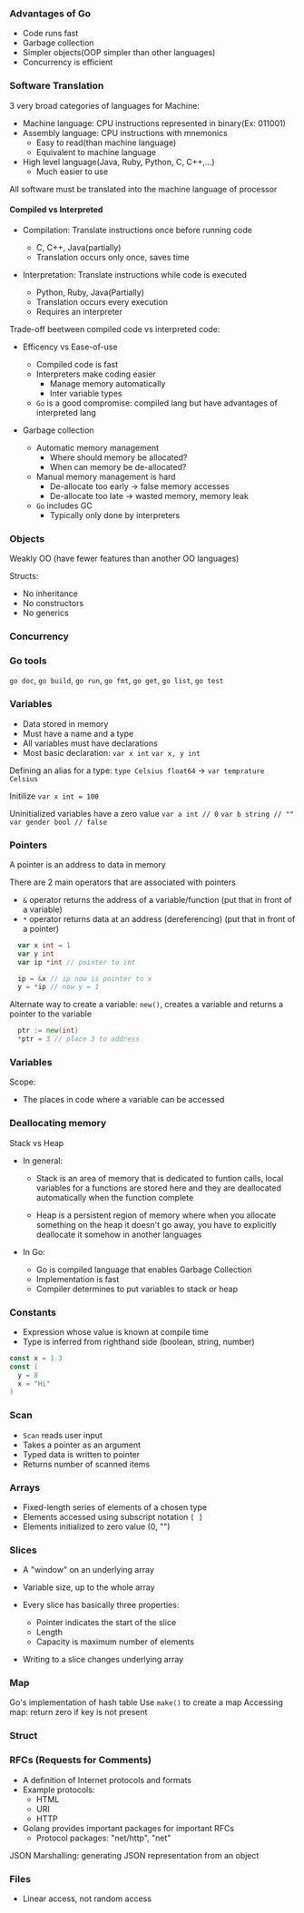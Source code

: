### Advantages of Go
- Code runs fast
- Garbage collection
- Simpler objects(OOP simpler than other languages)
- Concurrency is efficient

### Software Translation
3 very broad categories of languages for Machine:
- Machine language: CPU instructions represented in binary(Ex: 011001)
- Assembly language: CPU instructions with mnemonics 
  - Easy to read(than machine language)
  - Equivalent to machine language
- High level language(Java, Ruby, Python, C, C++,...)
  - Much easier to use

All software must be translated into the machine language of processor

#### Compiled vs Interpreted
- Compilation: Translate instructions once before running code
  - C, C++, Java(partially)
  - Translation occurs only once, saves time

- Interpretation: Translate instructions while code is executed
  - Python, Ruby, Java(Partially)
  - Translation occurs every execution
  - Requires an interpreter

Trade-off beetween compiled code vs interpreted code:
- Efficency vs Ease-of-use
  - Compiled code is fast
  - Interpreters make coding easier
    - Manage memory automatically
    - Inter variable types
  - `Go` is a good compromise: compiled lang but have advantages of interpreted lang

- Garbage collection
  - Automatic memory management
    - Where should memory be allocated?
    - When can memory be de-allocated?
  - Manual memory management is hard
    - De-allocate too early -> false memory accesses
    - De-allocate too late -> wasted memory, memory leak
  - `Go` includes GC
    - Typically only done by interpreters

### Objects

Weakly OO (have fewer features than another OO languages)

Structs:
- No inheritance
- No constructors
- No generics

### Concurrency

### Go tools
`go doc`, `go build`, `go run`, `go fmt`, `go get`, `go list`, `go test`

### Variables

- Data stored in memory
- Must have a name and a type
- All variables must have declarations
- Most basic declaration: 
  `var x int`
  `var x, y int`

Defining an alias for a type:
    `type Celsius float64`
->  `var temprature Celsius`

Initilize
`var x int = 100`

Uninitialized variables have a zero value
`var a int // 0`
`var b string // ""`
`var gender bool // false`

### Pointers

A pointer is an address to data in memory

There are 2 main operators that are associated with pointers
  - `&` operator returns the address of a variable/function
  (put that in front of a variable)
  - `*` operator returns data at an address (dereferencing)
  (put that in front of a pointer)

```go
  var x int = 1
  var y int
  var ip *int // pointer to int

  ip = &x // ip now is pointer to x
  y = *ip // now y = 1
```

Alternate way to create a variable: `new()`, creates a variable and returns
a pointer to the variable 

```go
  ptr := new(int)
  *ptr = 3 // place 3 to address
```

### Variables

Scope:
- The places in code where a variable can be accessed

### Deallocating memory
Stack vs Heap

- In general:
  + Stack is an area of memory that is dedicated to funtion calls, local variables
  for a functions are stored here and they are deallocated automatically when the
  function complete 

  + Heap is a persistent region of memory where when you allocate something on the
heap it doesn't go away, you have to explicitly deallocate it somehow in another
languages

- In Go:
  + Go is compiled language that enables Garbage Collection
  + Implementation is fast
  + Compiler determines to put variables to stack or heap

### Constants

- Expression whose value is known at compile time    
- Type is inferred from righthand side (boolean, string, number)

```go
const x = 1.3
const (
  y = 8
  x = "Hi"
)
```

### Scan 
- `Scan` reads user input
- Takes a pointer as an argument
- Typed data is written to pointer
- Returns number of scanned items

### Arrays 
- Fixed-length series of elements of a chosen type
- Elements accessed using subscript notation `[ ]`
- Elements initialized to zero value (0, "")

### Slices
- A "window" on an underlying array
- Variable size, up to the whole array
- Every slice has basically three properties:
  + Pointer indicates the start of the slice
  + Length
  + Capacity is maximum number of elements

- Writing to a slice changes underlying array

### Map

Go's implementation of hash table
Use `make()` to create a map
Accessing map: return zero if key is not present

### Struct

### RFCs (Requests for Comments)

- A definition of Internet protocols and formats
- Example protocols: 
  + HTML
  + URI
  + HTTP
- Golang provides important packages for important RFCs
  + Protocol packages: "net/http", "net"

JSON Marshalling: generating JSON representation from an object

### Files
- Linear access, not random access
